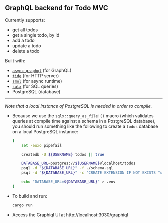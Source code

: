 ## GraphQL backend for Todo MVC

Currently supports:

- get all todos
- get a single todo, by id
- add a todo
- update a todo
- delete a todo

Built with:

- [`async-graphql`](https://github.com/async-graphql/async-graphql) (for GraphQL)
- [`tide`](https://github.com/http-rs/tide) (for HTTP server)
- [`smol`](https://github.com/stjepang/smol) (for async runtime)
- [`sqlx`](https://github.com/launchbadge/sqlx) (for SQL queries)
- PostgreSQL (database)

---

_Note that a local instance of PostgreSQL is needed in order to compile._

- Because we use the `sqlx::query_as_file!()` macro (which validates queries at compile time against a schema in a PostgreSQL database), you should run something like the following to create a `todos` database on a local PostgreSQL instance:

  ```sh
  (
      set -euxo pipefail

      createdb -U ${USERNAME} todos || true

      DATABASE_URL=postgres://${USERNAME}@localhost/todos
      psql -d "${DATABASE_URL}" -f ./schema.sql
      psql -d "${DATABASE_URL}" -c 'CREATE EXTENSION IF NOT EXISTS "uuid-ossp";'

      echo "DATABASE_URL=${DATABASE_URL}" > .env
  )
  ```

- To build and run:

  ```sh
  cargo run
  ```

- Access the Graphiql UI at http://localhost:3030/graphiql

